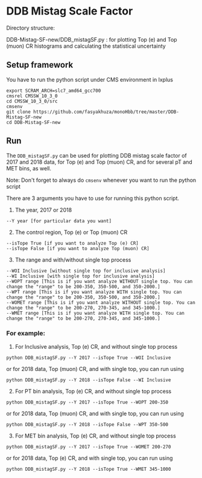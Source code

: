 # DDB Mistag Scale Factor

Directory structure: 

DDB-Mistag-SF-new/DDB_mistagSF.py : for plotting Top (e) and Top (muon) CR histograms and calculating the statistical uncertainty

## Setup framework 
You have to run the python script under CMS environment in lxplus

```
export SCRAM_ARCH=slc7_amd64_gcc700
cmsrel CMSSW_10_3_0
cd CMSSW_10_3_0/src
cmsenv
git clone https://github.com/fasyakhuza/monoHbb/tree/master/DDB-Mistag-SF-new
cd DDB-Mistag-SF-new
```

## Run
The `DDB_mistagSF.py` can be used for plotting DDB mistag scale factor of 2017 and 2018 data, for Top (e) and Top (muon) CR, and for several pT and MET bins, as well.

Note: Don't forget to always do `cmsenv` whenever you want to run the python script

There are 3 arguments you have to use for running this python script.
1. The year, 2017 or 2018
```
--Y year [for particular data you want]
```
2. The control region, Top (e) or Top (muon) CR
```
--isTope True [if you want to analyze Top (e) CR]
--isTope False [if you want to analyze Top (muon) CR]
```
3. The range and with/without single top process
```
--WOI Inclusive [without single top for inclusive analysis]
--WI Inclusive [with single top for inclusive analysis]
--WOPT range [This is if you want analyze WITHOUT single top. You can change the "range" to be 200-350, 350-500, and 350-2000.]
--WPT range [This is if you want analyze WITH single top. You can change the "range" to be 200-350, 350-500, and 350-2000.]
--WOMET range [This is if you want analyze WITHOUT single top. You can change the "range" to be 200-270, 270-345, and 345-1000.]
--WMET range [This is if you want analyze WITH single top. You can change the "range" to be 200-270, 270-345, and 345-1000.]
```

### For example:

1. For Inclusive analysis, Top (e) CR, and without single top process
```
python DDB_mistagSF.py --Y 2017 --isTope True --WOI Inclusive
```
or for 2018 data, Top (muon) CR, and with single top, you can run using
```
python DDB_mistagSF.py --Y 2018 --isTope False --WI Inclusive
```


2. For PT bin analysis, Top (e) CR, and without single top process
```
python DDB_mistagSF.py --Y 2017 --isTope True --WOPT 200-350
```
or for 2018 data, Top (muon) CR, and with single top, you can run using
```
python DDB_mistagSF.py --Y 2018 --isTope False --WPT 350-500
```


3. For MET bin analysis, Top (e) CR, and without single top process
```
python DDB_mistagSF.py --Y 2017 --isTope True --WOMET 200-270
```
or for 2018 data, Top (e) CR, and with single top, you can run using
```
python DDB_mistagSF.py --Y 2018 --isTope True --WMET 345-1000
```


